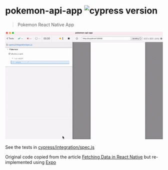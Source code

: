 # pokemon-api-app ![cypress version](https://img.shields.io/badge/cypress-9.6.1-brightgreen)
> Pokemon React Native App

![Application tested](./images/app.gif)

See the tests in [cypress/integration/spec.js](./cypress/integration/spec.js)

Original code copied from the article [Fetching Data in React Native](https://alialhaddad.medium.com/fetching-data-in-react-native-d92fb6876973) but re-implemented using [Expo](https://expo.io/)
